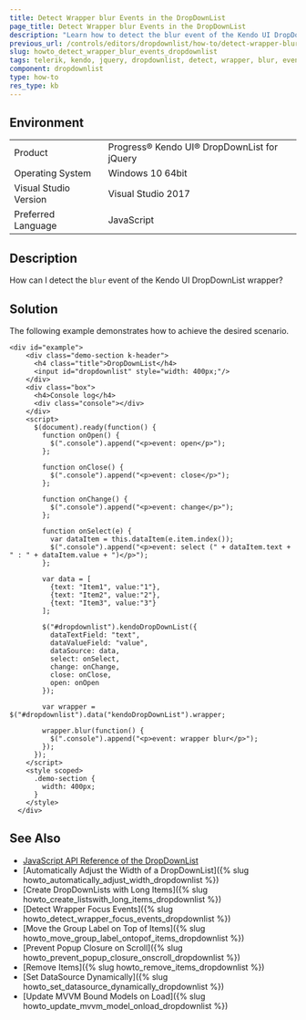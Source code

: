 ```yaml
---
title: Detect Wrapper blur Events in the DropDownList
page_title: Detect Wrapper blur Events in the DropDownList
description: "Learn how to detect the blur event of the Kendo UI DropDownList wrapper."
previous_url: /controls/editors/dropdownlist/how-to/detect-wrapper-blur-event, /controls/editors/dropdownlist/how-to/event-handling/detect-wrapper-blur-event
slug: howto_detect_wrapper_blur_events_dropdownlist
tags: telerik, kendo, jquery, dropdownlist, detect, wrapper, blur, events
component: dropdownlist
type: how-to
res_type: kb
---
```


## Environment

<table>
 <tr>
  <td>Product</td>
  <td>Progress® Kendo UI® DropDownList for jQuery</td>
 </tr>
 <tr>
  <td>Operating System</td>
  <td>Windows 10 64bit</td>
 </tr>
 <tr>
  <td>Visual Studio Version</td>
  <td>Visual Studio 2017</td>
 </tr>
 <tr>
  <td>Preferred Language</td>
  <td>JavaScript</td>
 </tr>
</table>

## Description

How can I detect the `blur` event of the Kendo UI DropDownList wrapper?

## Solution

The following example demonstrates how to achieve the desired scenario.


```dojo
<div id="example">
    <div class="demo-section k-header">
      <h4 class="title">DropDownList</h4>
      <input id="dropdownlist" style="width: 400px;"/>
    </div>
    <div class="box">                
      <h4>Console log</h4>
      <div class="console"></div>
    </div>
    <script>
      $(document).ready(function() {
        function onOpen() {
          $(".console").append("<p>event: open</p>");
        };

        function onClose() {
          $(".console").append("<p>event: close</p>");
        };

        function onChange() {
          $(".console").append("<p>event: change</p>");
        };

        function onSelect(e) {
          var dataItem = this.dataItem(e.item.index());
          $(".console").append("<p>event: select (" + dataItem.text + " : " + dataItem.value + ")</p>");
        };

        var data = [
          {text: "Item1", value:"1"},
          {text: "Item2", value:"2"},
          {text: "Item3", value:"3"}
        ];

        $("#dropdownlist").kendoDropDownList({
          dataTextField: "text",
          dataValueField: "value",
          dataSource: data,
          select: onSelect,
          change: onChange,
          close: onClose,
          open: onOpen
        });

        var wrapper = $("#dropdownlist").data("kendoDropDownList").wrapper;

        wrapper.blur(function() {
          $(".console").append("<p>event: wrapper blur</p>");
        });
      });
    </script>            
    <style scoped>
      .demo-section {
        width: 400px;
      }
    </style>   
  </div>
```

## See Also

* [JavaScript API Reference of the DropDownList](/api/javascript/ui/dropdownlist)
* [Automatically Adjust the Width of a DropDownList]({% slug howto_automatically_adjust_width_dropdownlist %})
* [Create DropDownLists with Long Items]({% slug howto_create_listswith_long_items_dropdownlist %})
* [Detect Wrapper Focus Events]({% slug howto_detect_wrapper_focus_events_dropdownlist %})
* [Move the Group Label on Top of Items]({% slug howto_move_group_label_ontopof_items_dropdownlist %})
* [Prevent Popup Closure on Scroll]({% slug howto_prevent_popup_closure_onscroll_dropdownlist %})
* [Remove Items]({% slug howto_remove_items_dropdownlist %})
* [Set DataSource Dynamically]({% slug howto_set_datasource_dynamically_dropdownlist %})
* [Update MVVM Bound Models on Load]({% slug howto_update_mvvm_model_onload_dropdownlist %})
